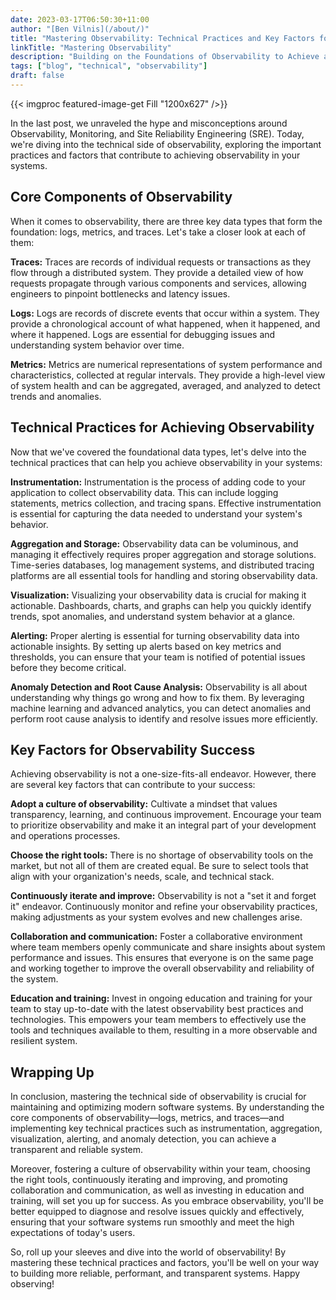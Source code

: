 ```yaml
---
date: 2023-03-17T06:50:30+11:00
author: "[Ben Vilnis](/about/)"
title: "Mastering Observability: Technical Practices and Key Factors for Success"
linkTitle: "Mastering Observability"
description: "Building on the Foundations of Observability to Achieve a Transparent and Reliable System"
tags: ["blog", "technical", "observability"]
draft: false
---
```


<div class="center-text">

  {{< imgproc featured-image-get Fill "1200x627" />}}

  In the last post, we unraveled the hype and misconceptions around Observability, Monitoring, and Site Reliability Engineering (SRE). Today, we're diving into the technical side of observability, exploring the important practices and factors that contribute to achieving observability in your systems.

  ## Core Components of Observability
  When it comes to observability, there are three key data types that form the foundation: logs, metrics, and traces. Let's take a closer look at each of them:

  **Traces:** Traces are records of individual requests or transactions as they flow through a distributed system. They provide a detailed view of how requests propagate through various components and services, allowing engineers to pinpoint bottlenecks and latency issues.

  **Logs:** Logs are records of discrete events that occur within a system. They provide a chronological account of what happened, when it happened, and where it happened. Logs are essential for debugging issues and understanding system behavior over time.

  **Metrics:** Metrics are numerical representations of system performance and characteristics, collected at regular intervals. They provide a high-level view of system health and can be aggregated, averaged, and analyzed to detect trends and anomalies.

  ## Technical Practices for Achieving Observability
  Now that we've covered the foundational data types, let's delve into the technical practices that can help you achieve observability in your systems:

  **Instrumentation:** Instrumentation is the process of adding code to your application to collect observability data. This can include logging statements, metrics collection, and tracing spans. Effective instrumentation is essential for capturing the data needed to understand your system's behavior.

  **Aggregation and Storage:** Observability data can be voluminous, and managing it effectively requires proper aggregation and storage solutions. Time-series databases, log management systems, and distributed tracing platforms are all essential tools for handling and storing observability data.

  **Visualization:** Visualizing your observability data is crucial for making it actionable. Dashboards, charts, and graphs can help you quickly identify trends, spot anomalies, and understand system behavior at a glance.

  **Alerting:** Proper alerting is essential for turning observability data into actionable insights. By setting up alerts based on key metrics and thresholds, you can ensure that your team is notified of potential issues before they become critical.

  **Anomaly Detection and Root Cause Analysis:** Observability is all about understanding why things go wrong and how to fix them. By leveraging machine learning and advanced analytics, you can detect anomalies and perform root cause analysis to identify and resolve issues more efficiently.

  ## Key Factors for Observability Success
  Achieving observability is not a one-size-fits-all endeavor. However, there are several key factors that can contribute to your success:

  **Adopt a culture of observability:** Cultivate a mindset that values transparency, learning, and continuous improvement. Encourage your team to prioritize observability and make it an integral part of your development and operations processes.

  **Choose the right tools:** There is no shortage of observability tools on the market, but not all of them are created equal. Be sure to select tools that align with your organization's needs, scale, and technical stack.

  **Continuously iterate and improve:** Observability is not a "set it and forget it" endeavor. Continuously monitor and refine your observability practices, making adjustments as your system evolves and new challenges arise.

  **Collaboration and communication:** Foster a collaborative environment where team members openly communicate and share insights about system performance and issues. This ensures that everyone is on the same page and working together to improve the overall observability and reliability of the system.

  **Education and training:** Invest in ongoing education and training for your team to stay up-to-date with the latest observability best practices and technologies. This empowers your team members to effectively use the tools and techniques available to them, resulting in a more observable and resilient system.

  ## Wrapping Up

  In conclusion, mastering the technical side of observability is crucial for maintaining and optimizing modern software systems. By understanding the core components of observability—logs, metrics, and traces—and implementing key technical practices such as instrumentation, aggregation, visualization, alerting, and anomaly detection, you can achieve a transparent and reliable system.

  Moreover, fostering a culture of observability within your team, choosing the right tools, continuously iterating and improving, and promoting collaboration and communication, as well as investing in education and training, will set you up for success. As you embrace observability, you'll be better equipped to diagnose and resolve issues quickly and effectively, ensuring that your software systems run smoothly and meet the high expectations of today's users.

  So, roll up your sleeves and dive into the world of observability! By mastering these technical practices and factors, you'll be well on your way to building more reliable, performant, and transparent systems. Happy observing!

</div>
